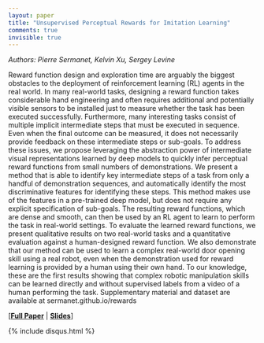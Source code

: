 ```yaml
---
layout: paper
title: "Unsupervised Perceptual Rewards for Imitation Learning"
comments: true
invisible: true
---
```


<p class="text-left"><i>Authors: Pierre Sermanet, Kelvin Xu, Sergey Levine</i></p>

Reward function design and exploration time are arguably the biggest obstacles to the deployment of reinforcement learning (RL) agents in the real world. In many real-world tasks, designing a reward function takes considerable hand engineering and often requires additional and potentially visible sensors to be installed just to measure whether the task has been executed successfully. Furthermore, many interesting tasks consist of multiple implicit intermediate steps that must be executed in sequence. Even when the final outcome can be measured, it does not necessarily provide feedback on these intermediate steps or sub-goals. To address these issues, we propose leveraging the abstraction power of intermediate visual representations learned by deep models to quickly infer perceptual reward functions from small numbers of demonstrations. We present a method that is able to identify key intermediate steps of a task from only a handful of demonstration sequences, and automatically identify the most discriminative features for identifying these steps. This method makes use of the features in a pre-trained deep model, but does not require any explicit specification of sub-goals. The resulting reward functions, which are dense and smooth, can then be used by an RL agent to learn to perform the task in real-world settings. To evaluate the learned reward functions, we present qualitative results on two real-world tasks and a quantitative evaluation against a human-designed reward function. We also demonstrate that our method can be used to learn a complex real-world door opening skill using a real robot, even when the demonstration used for reward learning is provided by a human using their own hand. To our knowledge, these are the first results showing that complex robotic manipulation skills can be learned directly and without supervised labels from a video of a human performing the task. Supplementary material and dataset are available at sermanet.github.io/rewards

[<b><a href="/static/papers/73.pdf">Full Paper</a></b> | <b><a href="/static/slides/73.mp4">Slides</a></b>]

{% include disqus.html %}